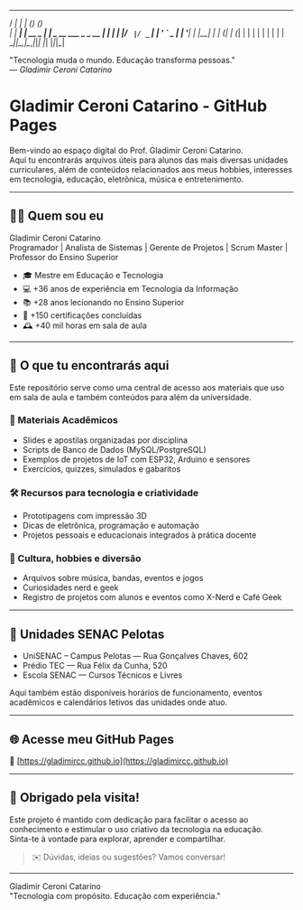    _____ _           _ _           _      
  / ____| |         | (_)         (_)     
 | |  __| | __ _  __| |_ _ __ ___  _ _ __ 
 | | |_ | |/ _` |/ _` | | '_ ` _ \| | '__|
 | |__| | | (_| | (_| | | | | | | | | |   
  \_____|_|\__,_|\__,_|_|_| |_| |_|_|_|   
                                           
"Tecnologia muda o mundo. Educação transforma pessoas."  
— *Gladimir Ceroni Catarino*

# Gladimir Ceroni Catarino - GitHub Pages
Bem-vindo ao espaço digital do Prof. Gladimir Ceroni Catarino.  
Aqui tu encontrarás arquivos úteis para alunos das mais diversas unidades curriculares, além de conteúdos relacionados aos meus hobbies, interesses em tecnologia, educação, eletrônica, música e entretenimento.

---

## 👨‍🏫 Quem sou eu
Gladimir Ceroni Catarino  
Programador | Analista de Sistemas | Gerente de Projetos | Scrum Master | Professor do Ensino Superior  
- 🎓 Mestre em Educação e Tecnologia  
- 💻 +36 anos de experiência em Tecnologia da Informação  
- 📚 +28 anos lecionando no Ensino Superior  
- 🏅 +150 certificações concluídas  
- 🕰️ +40 mil horas em sala de aula  

---

## 📁 O que tu encontrarás aqui
Este repositório serve como uma central de acesso aos materiais que uso em sala de aula e também conteúdos para além da universidade.

### 📘 Materiais Acadêmicos
- Slides e apostilas organizadas por disciplina  
- Scripts de Banco de Dados (MySQL/PostgreSQL)  
- Exemplos de projetos de IoT com ESP32, Arduino e sensores  
- Exercícios, quizzes, simulados e gabaritos  

### 🛠️ Recursos para tecnologia e criatividade
- Prototipagens com impressão 3D  
- Dicas de eletrônica, programação e automação  
- Projetos pessoais e educacionais integrados à prática docente  

### 🎸 Cultura, hobbies e diversão
- Arquivos sobre música, bandas, eventos e jogos  
- Curiosidades nerd e geek  
- Registro de projetos com alunos e eventos como X-Nerd e Café Geek  

---

## 🏫 Unidades SENAC Pelotas
- UniSENAC – Campus Pelotas — Rua Gonçalves Chaves, 602  
- Prédio TEC — Rua Félix da Cunha, 520  
- Escola SENAC — Cursos Técnicos e Livres  

Aqui também estão disponíveis horários de funcionamento, eventos acadêmicos e calendários letivos das unidades onde atuo.

---

## 🌐 Acesse meu GitHub Pages
🔗 [https://gladimircc.github.io](https://gladimircc.github.io)

---

## 🤝 Obrigado pela visita!
Este projeto é mantido com dedicação para facilitar o acesso ao conhecimento e estimular o uso criativo da tecnologia na educação.  
Sinta-te à vontade para explorar, aprender e compartilhar.

> ✉️ Dúvidas, ideias ou sugestões? Vamos conversar!

---

Gladimir Ceroni Catarino  
"Tecnologia com propósito. Educação com experiência."
